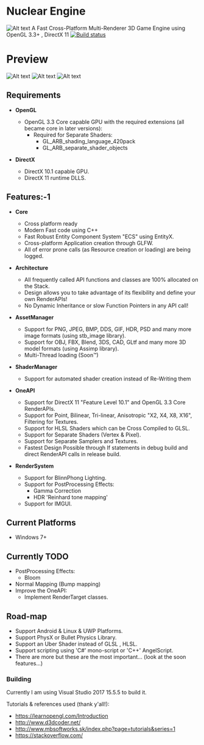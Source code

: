 # Nuclear Engine
![Alt text](http://media.indiedb.com/images/engines/1/1/764/NELOgo.png)
A Fast Cross-Platform Multi-Renderer 3D Game Engine using OpenGL 3.3+ , DirectX 11
[![Build status](https://ci.appveyor.com/api/projects/status/k7lo2s60aa0gmld2?svg=true)](https://ci.appveyor.com/project/Zone-organization/nuclear-engine)

# Preview
![Alt text](http://media.indiedb.com/cache/images/engines/1/1/764/thumb_620x2000/Untitled.1.png)
![Alt text](http://media.indiedb.com/cache/images/engines/1/1/764/thumb_620x2000/cryteksponza_photo.png)
![Alt text](http://media.indiedb.com/cache/images/engines/1/1/764/thumb_620x2000/Blending_Demo.png)

## Requirements
- __OpenGL__
  - OpenGL 3.3 Core capable GPU with the required extensions (all became core in later versions):
    - Required for Separate Shaders:	
	  - GL_ARB_shading_language_420pack
	  - GL_ARB_separate_shader_objects

- __DirectX__
  - DirectX 10.1 capable GPU.
  - DirectX 11 runtime DLLS.

## Features:-1
- __Core__
  - Cross platform ready
  - Modern Fast code using C++
  - Fast Robust Entity Component System "ECS" using EntityX.
  - Cross-platform Application creation through GLFW.
  - All of error prone calls (as Resource creation or loading) are being logged.
  
- __Architecture__
  - All frequently called API functions and classes are 100% allocated on the Stack.
  - Design allows you to take advantage of its flexibility and define your own RenderAPIs!
  - No Dynamic Inheritance or slow Function Pointers in any API call!
  
- __AssetManager__
  - Support for PNG, JPEG, BMP, DDS, GIF, HDR, PSD and many more image formats (using stb_image library).
  - Support for OBJ, FBX, Blend, 3DS, CAD, GLtf and many more 3D model formats (using Assimp library).
  - Multi-Thread loading (Soon™)
  
- __ShaderManager__
  - Support for automated shader creation instead of Re-Writing them
  
- __OneAPI__
  - Support for DirectX 11 "Feature Level 10.1" and OpenGL 3.3 Core RenderAPIs.
  - Support for Point, Bilinear, Tri-linear, Anisotropic "X2, X4, X8, X16", Filtering for Textures.
  - Support for HLSL Shaders which can be Cross Compiled to GLSL.
  - Support for Separate Shaders (Vertex & Pixel).
  - Support for Separate Samplers and Textures.
  - Fastest Design Possible through If statements in debug build and direct RenderAPI calls in release build.

- __RenderSystem__
  - Support for BlinnPhong Lighting.
  - Support for PostProcessing Effects:
	- Gamma Correction
	- HDR 'Reinhard tone mapping'
  - Support for IMGUI.
  
## Current Platforms
  - Windows 7+     

## Currently TODO
  - PostProcessing Effects:
	- Bloom
  - Normal Mapping (Bump mapping)
  - Improve the OneAPI:
    - Implement RenderTarget classes.

## Road-map
  - Support Android & Linux & UWP Platforms.
  - Support PhysX or Bullet Physics Library.
  - Support an Uber Shader instead of GLSL , HLSL.
  - Support scripting using 'C#' mono-script or 'C++' AngelScript.
  - There are more but these are the most important... (look at the soon features...)
  
  
### Building
Currently I am using Visual Studio 2017 15.5.5 to build it.


Tutorials & references used (thank y'all!):
  - https://learnopengl.com/Introduction
  - http://www.d3dcoder.net/
  - http://www.mbsoftworks.sk/index.php?page=tutorials&series=1
  - https://stackoverflow.com/
  
  
